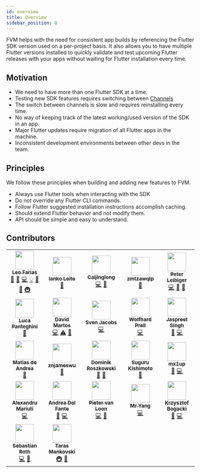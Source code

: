 ```yaml
---
id: overview
title: Overview
sidebar_position: 0
---
```


FVM helps with the need for consistent app builds by referencing the Flutter SDK version used on a per-project basis. It also allows you to have multiple Flutter versions installed to quickly validate and test upcoming Flutter releases with your apps without waiting for Flutter installation every time.

## Motivation

- We need to have more than one Flutter SDK at a time.
- Testing new SDK features requires switching between [Channels](https://flutter.dev/docs/development/tools/sdk/releases)
- The switch between channels is slow and requires reinstalling every time.
- No way of keeping track of the latest working/used version of the SDK in an app.
- Major Flutter updates require migration of all Flutter apps in the machine.
- Inconsistent development environments between other devs in the team.

## Principles

We follow these principles when building and adding new features to FVM.

- Always use Flutter tools when interacting with the SDK
- Do not override any Flutter CLI commands.
- Follow Flutter suggested installation instructions accomplish caching.
- Should extend Flutter behavior and not modify them.
- API should be simple and easy to understand.

## Contributors

<!-- ALL-CONTRIBUTORS-LIST:START - Do not remove or modify this section -->
<!-- prettier-ignore-start -->
<!-- markdownlint-disable -->
<table>
  <tr>
    <td align="center"><a href="https://github.com/leoafarias"><img src="https://avatars1.githubusercontent.com/u/435833?v=4?s=50" width="50px;" alt=""/><br /><sub><b>Leo Farias</b></sub></a><br /><a href="https://github.com/leoafarias/fvm/commits?author=leoafarias" title="Documentation">📖</a> <a href="#ideas-leoafarias" title="Ideas, Planning, & Feedback">🤔</a> <a href="https://github.com/leoafarias/fvm/commits?author=leoafarias" title="Code">💻</a> <a href="#example-leoafarias" title="Examples">💡</a> <a href="https://github.com/leoafarias/fvm/pulls?q=is%3Apr+reviewed-by%3Aleoafarias" title="Reviewed Pull Requests">👀</a> <a href="#maintenance-leoafarias" title="Maintenance">🚧</a> <a href="#infra-leoafarias" title="Infrastructure (Hosting, Build-Tools, etc)">🚇</a></td>
    <td align="center"><a href="https://github.com/ianko"><img src="https://avatars3.githubusercontent.com/u/723360?v=4?s=50" width="50px;" alt=""/><br /><sub><b>Ianko Leite</b></sub></a><br /><a href="#ideas-ianko" title="Ideas, Planning, & Feedback">🤔</a></td>
    <td align="center"><a href="https://www.kikt.top"><img src="https://avatars0.githubusercontent.com/u/14145407?v=4?s=50" width="50px;" alt=""/><br /><sub><b>Caijinglong</b></sub></a><br /><a href="https://github.com/leoafarias/fvm/commits?author=CaiJingLong" title="Code">💻</a> <a href="#ideas-CaiJingLong" title="Ideas, Planning, & Feedback">🤔</a></td>
    <td align="center"><a href="https://juejin.im/user/5bdc1a32518825170b101080"><img src="https://avatars1.githubusercontent.com/u/16477333?v=4?s=50" width="50px;" alt=""/><br /><sub><b>zmtzawqlp</b></sub></a><br /><a href="https://github.com/leoafarias/fvm/issues?q=author%3Azmtzawqlp" title="Bug reports">🐛</a></td>
    <td align="center"><a href="https://github.com/kuhnroyal"><img src="https://avatars3.githubusercontent.com/u/1260818?v=4?s=50" width="50px;" alt=""/><br /><sub><b>Peter Leibiger</b></sub></a><br /><a href="https://github.com/leoafarias/fvm/commits?author=kuhnroyal" title="Code">💻</a> <a href="#maintenance-kuhnroyal" title="Maintenance">🚧</a> <a href="#question-kuhnroyal" title="Answering Questions">💬</a></td>
  </tr>
  <tr>
    <td align="center"><a href="https://github.com/panthe"><img src="https://avatars0.githubusercontent.com/u/250296?v=4?s=50" width="50px;" alt=""/><br /><sub><b>Luca Panteghini</b></sub></a><br /><a href="https://github.com/leoafarias/fvm/commits?author=panthe" title="Documentation">📖</a></td>
    <td align="center"><a href="https://github.com/davidmartos96"><img src="https://avatars1.githubusercontent.com/u/22084723?v=4?s=50" width="50px;" alt=""/><br /><sub><b>David Martos</b></sub></a><br /><a href="https://github.com/leoafarias/fvm/commits?author=davidmartos96" title="Code">💻</a> <a href="https://github.com/leoafarias/fvm/commits?author=davidmartos96" title="Tests">⚠️</a> <a href="https://github.com/leoafarias/fvm/commits?author=davidmartos96" title="Documentation">📖</a></td>
    <td align="center"><a href="https://github.com/svenjacobs"><img src="https://avatars1.githubusercontent.com/u/255313?v=4?s=50" width="50px;" alt=""/><br /><sub><b>Sven Jacobs</b></sub></a><br /><a href="https://github.com/leoafarias/fvm/commits?author=svenjacobs" title="Code">💻</a></td>
    <td align="center"><a href="https://github.com/Cir0X"><img src="https://avatars0.githubusercontent.com/u/4539597?v=4?s=50" width="50px;" alt=""/><br /><sub><b>Wolfhard Prell</b></sub></a><br /><a href="https://github.com/leoafarias/fvm/commits?author=Cir0X" title="Code">💻</a></td>
    <td align="center"><a href="https://github.com/jascodes"><img src="https://avatars2.githubusercontent.com/u/1231593?v=4?s=50" width="50px;" alt=""/><br /><sub><b>Jaspreet Singh</b></sub></a><br /><a href="#ideas-jascodes" title="Ideas, Planning, & Feedback">🤔</a> <a href="https://github.com/leoafarias/fvm/commits?author=jascodes" title="Code">💻</a></td>
  </tr>
  <tr>
    <td align="center"><a href="https://deandreamatias.com/"><img src="https://avatars2.githubusercontent.com/u/21011641?v=4?s=50" width="50px;" alt=""/><br /><sub><b>Matias de Andrea</b></sub></a><br /><a href="https://github.com/leoafarias/fvm/commits?author=deandreamatias" title="Documentation">📖</a></td>
    <td align="center"><a href="https://github.com/znjameswu"><img src="https://avatars2.githubusercontent.com/u/61373469?v=4?s=50" width="50px;" alt=""/><br /><sub><b>znjameswu</b></sub></a><br /><a href="https://github.com/leoafarias/fvm/issues?q=author%3Aznjameswu" title="Bug reports">🐛</a></td>
    <td align="center"><a href="https://github.com/orestesgaolin"><img src="https://avatars3.githubusercontent.com/u/16854239?v=4?s=50" width="50px;" alt=""/><br /><sub><b>Dominik Roszkowski</b></sub></a><br /><a href="https://github.com/leoafarias/fvm/commits?author=orestesgaolin" title="Documentation">📖</a> <a href="#talk-orestesgaolin" title="Talks">📢</a></td>
    <td align="center"><a href="https://me.sgr-ksmt.org/"><img src="https://avatars0.githubusercontent.com/u/9350581?v=4?s=50" width="50px;" alt=""/><br /><sub><b>Suguru Kishimoto</b></sub></a><br /><a href="https://github.com/leoafarias/fvm/issues?q=author%3Asgr-ksmt" title="Bug reports">🐛</a></td>
    <td align="center"><a href="https://github.com/mx1up"><img src="https://avatars2.githubusercontent.com/u/178714?v=4?s=50" width="50px;" alt=""/><br /><sub><b>mx1up</b></sub></a><br /><a href="https://github.com/leoafarias/fvm/issues?q=author%3Amx1up" title="Bug reports">🐛</a> <a href="https://github.com/leoafarias/fvm/commits?author=mx1up" title="Code">💻</a></td>
  </tr>
  <tr>
    <td align="center"><a href="https://github.com/nank1ro"><img src="https://avatars.githubusercontent.com/u/60045235?v=4?s=50" width="50px;" alt=""/><br /><sub><b>Alexandru Mariuti</b></sub></a><br /><a href="https://github.com/leoafarias/fvm/commits?author=nank1ro" title="Code">💻</a></td>
    <td align="center"><a href="https://github.com/andreadelfante"><img src="https://avatars.githubusercontent.com/u/7781176?v=4?s=50" width="50px;" alt=""/><br /><sub><b>Andrea Del Fante</b></sub></a><br /><a href="#ideas-andreadelfante" title="Ideas, Planning, & Feedback">🤔</a> <a href="https://github.com/leoafarias/fvm/commits?author=andreadelfante" title="Code">💻</a></td>
    <td align="center"><a href="https://github.com/Kavantix"><img src="https://avatars.githubusercontent.com/u/6243755?v=4?s=50" width="50px;" alt=""/><br /><sub><b>Pieter van Loon</b></sub></a><br /><a href="https://github.com/leoafarias/fvm/commits?author=Kavantix" title="Code">💻</a> <a href="#ideas-Kavantix" title="Ideas, Planning, & Feedback">🤔</a></td>
    <td align="center"><a href="https://github.com/YangLang116"><img src="https://avatars.githubusercontent.com/u/15442222?v=4?s=50" width="50px;" alt=""/><br /><sub><b>Mr Yang</b></sub></a><br /><a href="https://github.com/leoafarias/fvm/commits?author=YangLang116" title="Code">💻</a></td>
    <td align="center"><a href="https://github.com/Saancreed"><img src="https://avatars.githubusercontent.com/u/26201033?v=4?s=50" width="50px;" alt=""/><br /><sub><b>Krzysztof Bogacki</b></sub></a><br /><a href="https://github.com/leoafarias/fvm/issues?q=author%3ASaancreed" title="Bug reports">🐛</a> <a href="https://github.com/leoafarias/fvm/commits?author=Saancreed" title="Code">💻</a></td>
  </tr>
  <tr>
    <td align="center"><a href="https://github.com/ened"><img src="https://avatars.githubusercontent.com/u/269860?v=4?s=50" width="50px;" alt=""/><br /><sub><b>Sebastian Roth</b></sub></a><br /><a href="https://github.com/leoafarias/fvm/commits?author=ened" title="Code">💻</a> <a href="#ideas-ened" title="Ideas, Planning, & Feedback">🤔</a></td>
    <td align="center"><a href="https://github.com/taras"><img src="https://avatars.githubusercontent.com/u/74687?v=4?s=50" width="50px;" alt=""/><br /><sub><b>Taras Mankovski</b></sub></a><br /><a href="#infra-taras" title="Infrastructure (Hosting, Build-Tools, etc)">🚇</a> <a href="#ideas-taras" title="Ideas, Planning, & Feedback">🤔</a></td>
  </tr>
</table>

<!-- markdownlint-restore -->
<!-- prettier-ignore-end -->

<!-- ALL-CONTRIBUTORS-LIST:END -->

